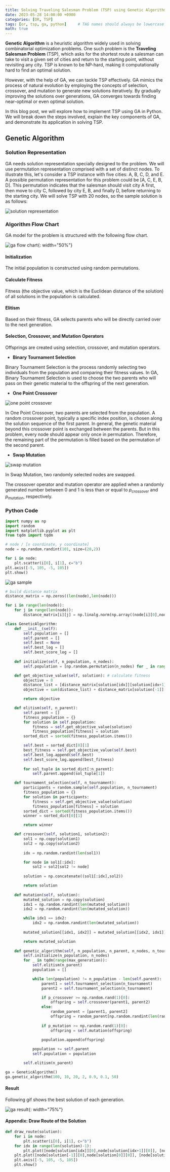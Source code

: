 ```yaml
---
title: Solving Traveling Salesman Problem (TSP) using Genetic Algorithm (GA) in Python
date: 2023-05-28 14:00:00 +0900
categories: [OR, TSP]
tags: [or, tsp, ga, python]     # TAG names should always be lowercase
math: true
---
```


**Genetic Algorithm** is a heuristic algorithm widely used in solving combinatorial optimization problems. One such problem is the **Traveling Salesman Problem** (TSP), which asks for the shortest route a salesman can take to visit a given set of cities and return to the starting point, without revisiting any city. TSP is known to be NP-hard, making it computationally hard to find an optimal solution.

However, with the help of GA, we can tackle TSP effectively. GA mimics the process of natural evolution by employing the concepts of selection, crossover, and mutation to generate new solutions iteratively. By gradually improving the solutions over generations, GA converges towards finding near-optimal or even optimal solution.

In this blog post, we will explore how to implement TSP using GA in Python. We will break down the steps involved, explain the key components of GA, and demonstrate its application in solving TSP.

## Genetic Algorithm

### Solution Representation

GA needs solution representation specially designed to the problem. We will use permutation representation comprised with a set of distinct nodes. To illustrate this, let's consider a TSP instance with five cities: A, B, C, D, and E. A possible permutation representation for this problem could be [A, C, E, B, D]. This permutation indicates that the salesman should visit city A first, then move to city C, followed by city E, B, and finally D, before returning to the starting city. We will solve TSP with 20 nodes, so the sample solution is as follows:

![solution representation](https://github.com/duckbankbok/duckbankbok.github.io/assets/64826387/ade44bdd-b7a7-457d-931e-51d64ecf66dc)

### Algorithm Flow Chart

GA model for the problem is structured with the following flow chart.

![ga flow chart](https://github.com/duckbankbok/duckbankbok.github.io/assets/64826387/d214ab06-d0c8-401b-9d87-fca24bd50025){: width="50%"}

#### Initialization

The initial population is constructed using random permutations.

#### Calculate Fitness

Fitness (the objective value, which is the Euclidean distance of the solution) of all solutions in the population is calculated.

#### Elitism

Based on their fitness, GA selects parents who will be directly carried over to the next generation.

#### Selection, Crossover, and Mutation Operators

Offsprings are created using selection, crossover, and mutation operators.

- **Binary Tournament Selection**

Binary Tournament Selection is the process randomly selecting two individuals from the population and comparing their fitness values. In GA, Binary Tournament Selection is used to choose the two parents who will pass on their genetic material to the offspring of the next generation.

- **One Point Crossover**

![one point crossover](https://github.com/duckbankbok/duckbankbok.github.io/assets/64826387/89cefec8-1967-4b35-8b4d-529f9dbd77b1)

In One Point Crossover, two parents are selected from the population. A random crossover point, typically a specific index position, is chosen along the solution sequence of the first parent. In general, the genetic material beyond this crossover point is exchanged between the parents. But in this problem, every node should appear only once in permutation. Therefore, the remaining part of the permutation is filled based on the permutation of the second parent.

- **Swap Mutation**

![swap mutation](https://github.com/duckbankbok/duckbankbok.github.io/assets/64826387/7fe6cb6d-b095-4e31-a4ca-e4a412da2cb3)

In Swap Mutation, two randomly selected nodes are swapped.

The crossover operator and mutation operator are applied when a randomly generated number between 0 and 1 is less than or equal to $p_{crossover}$ and $p_{mutation}$, respectively.

### Python Code

```python
import numpy as np
import random
import matplotlib.pyplot as plt
from tqdm import tqdm
```

```python
# node / [x coordinate, y coordinate]
node = np.random.randint(101, size=(20,2))

for i in node:
    plt.scatter(i[0], i[1], c="b")
plt.axis([-5, 105, -5, 105])
plt.show()
```

![ga sample](https://github.com/duckbankbok/duckbankbok.github.io/assets/64826387/4d07f9b7-a507-4a10-aa19-b89df27d2fbc)

```python
# build distance matrix
distance_matrix = np.zeros((len(node),len(node)))

for i in range(len(node)):
    for j in range(len(node)):
        distance_matrix[i][j] = np.linalg.norm(np.array((node[i][0],node[i][1]))-np.array((node[j][0],node[j][1])))
```

```python
class GeneticAlgorithm:
    def __init__(self):
        self.population = []
        self.parent = []
        self.best = None
        self.best_log = []
        self.best_score_log = []
    
    def initialize(self, n_population, n_nodes):
        self.population = [np.random.permutation(n_nodes) for _ in range(n_population)]

    def get_objective_value(self, solution): # calculate fitness
        objective = 0
        distance_list = [distance_matrix[solution[idx]][solution[idx+1]] for idx in range(len(solution)-1)]
        objective = sum(distance_list) + distance_matrix[solution[-1]][solution[0]]

        return objective

    def elitism(self, n_parent):
        self.parent = []
        fitness_population = {}
        for solution in self.population:
            fitness = self.get_objective_value(solution)
            fitness_population[fitness] = solution
        sorted_dict = sorted(fitness_population.items())

        self.best = sorted_dict[0][1]
        best_fitness = self.get_objective_value(self.best)
        self.best_log.append(self.best)
        self.best_score_log.append(best_fitness)
        
        for sol_tuple in sorted_dict[:n_parent]:
            self.parent.append(sol_tuple[1])

    def tournament_selection(self, n_tournament):
        participants = random.sample(self.population, n_tournament)
        fitness_population = {}
        for solution in participants:
            fitness = self.get_objective_value(solution)
            fitness_population[fitness] = solution
        sorted_dict = sorted(fitness_population.items())
        winner = sorted_dict[0][1]

        return winner

    def crossover(self, solution1, solution2):
        sol1 = np.copy(solution1)
        sol2 = np.copy(solution2)
        
        idx = np.random.randint(len(sol1))

        for node in sol1[:idx]:
            sol2 = sol2[sol2 != node]
        
        solution = np.concatenate((sol1[:idx],sol2))

        return solution
    
    def mutation(self, solution):
        mutated_solution = np.copy(solution)
        idx1 = np.random.randint(len(mutated_solution))
        idx2 = np.random.randint(len(mutated_solution))

        while idx1 == idx2:
            idx2 = np.random.randint(len(mutated_solution))
        
        mutated_solution[[idx1, idx2]] = mutated_solution[[idx2, idx1]]

        return mutated_solution
    
    def genetic_algorithm(self, n_population, n_parent, n_nodes, n_tournament, p_crossover, p_mutation, max_generation):
        self.initialize(n_population, n_nodes)
        for _ in tqdm(range(max_generation)):
            self.elitism(n_parent)
            population = []

            while len(population) != n_population - len(self.parent):
                parent1 = self.tournament_selection(n_tournament)
                parent2 = self.tournament_selection(n_tournament)

                if p_crossover >= np.random.rand(1)[0]:
                    offspring = self.crossover(parent1, parent2)
                else:
                    random_parent = [parent1, parent2]
                    offspring = random_parent[np.random.randint(len(random_parent))]
                
                if p_mutation >= np.random.rand(1)[0]:
                    offspring = self.mutation(offspring)

                population.append(offspring)
            
            population += self.parent
            self.population = population

        self.elitism(n_parent)
```

```python
ga = GeneticAlgorithm()
ga.genetic_algorithm(100, 10, 20, 2, 0.9, 0.1, 50)
```

#### Result

Following gif shows the best solution of each generation.

![ga result](https://github.com/duckbankbok/duckbankbok.github.io/assets/64826387/55b4ae63-da0b-41c4-8794-078a6f6045dd){: width="75%"}

#### Appendix: Draw Route of the Solution

```python
def draw_route(solution):
    for i in node:
        plt.scatter(i[0], i[1], c="b")
    for idx in range(len(solution)-1):
        plt.plot([node[solution[idx]][0],node[solution[idx+1]][0]], [node[solution[idx]][1],node[solution[idx+1]][1]], c="green")
    plt.plot([node[solution[-1]][0],node[solution[0]][0]], [node[solution[-1]][1],node[solution[0]][1]], c="green")
    plt.axis([-5, 105, -5, 105])
    plt.show()
```